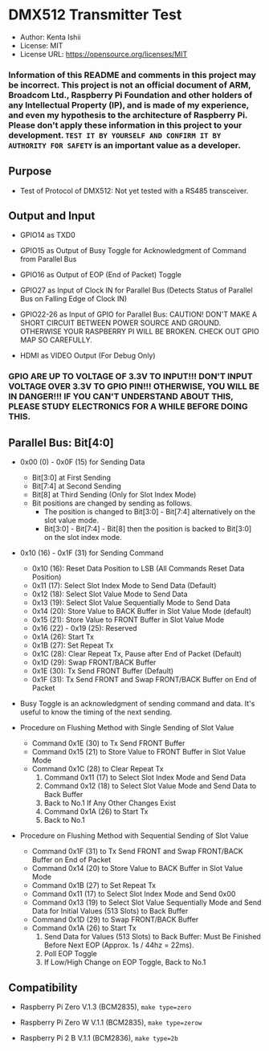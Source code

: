 # DMX512 Transmitter Test

* Author: Kenta Ishii
* License: MIT
* License URL: https://opensource.org/licenses/MIT

### Information of this README and comments in this project may be incorrect. This project is not an official document of ARM, Broadcom Ltd., Raspberry Pi Foundation and other holders of any Intellectual Property (IP), and is made of my experience, and even my hypothesis to the architecture of Raspberry Pi. Please don't apply these information in this project to your development. `TEST IT BY YOURSELF AND CONFIRM IT BY AUTHORITY FOR SAFETY` is an important value as a developer.

## Purpose

* Test of Protocol of DMX512: Not yet tested with a RS485 transceiver.

## Output and Input

* GPIO14 as TXD0

* GPIO15 as Output of Busy Toggle for Acknowledgment of Command from Parallel Bus

* GPIO16 as Output of EOP (End of Packet) Toggle

* GPIO27 as Input of Clock IN for Parallel Bus (Detects Status of Parallel Bus on Falling Edge of Clock IN)

* GPIO22-26 as Input of GPIO for Parallel Bus: CAUTION! DON'T MAKE A SHORT CIRCUIT BETWEEN POWER SOURCE AND GROUND. OTHERWISE YOUR RASPBERRY PI WILL BE BROKEN. CHECK OUT GPIO MAP SO CAREFULLY.

* HDMI as VIDEO Output (For Debug Only)

### GPIO ARE UP TO VOLTAGE OF 3.3V TO INPUT!!! DON'T INPUT VOLTAGE OVER 3.3V TO GPIO PIN!!! OTHERWISE, YOU WILL BE IN DANGER!!! IF YOU CAN'T UNDERSTAND ABOUT THIS, PLEASE STUDY ELECTRONICS FOR A WHILE BEFORE DOING THIS.

## Parallel Bus: Bit[4:0]

* 0x00 (0) - 0x0F (15) for Sending Data
	* Bit[3:0] at First Sending
	* Bit[7:4] at Second Sending
	* Bit[8] at Third Sending (Only for Slot Index Mode)
	* Bit positions are changed by sending as follows.
		* The position is changed to Bit[3:0] - Bit[7:4] alternatively on the slot value mode.
		* Bit[3:0] - Bit[7:4] - Bit[8] then the position is backed to Bit[3:0] on the slot index mode.

* 0x10 (16) - 0x1F (31) for Sending Command
	* 0x10 (16): Reset Data Position to LSB (All Commands Reset Data Position)
	* 0x11 (17): Select Slot Index Mode to Send Data (Default)
	* 0x12 (18): Select Slot Value Mode to Send Data
	* 0x13 (19): Select Slot Value Sequentially Mode to Send Data
	* 0x14 (20): Store Value to BACK Buffer in Slot Value Mode (default)
	* 0x15 (21): Store Value to FRONT Buffer in Slot Value Mode
	* 0x16 (22) - 0x19 (25): Reserved
	* 0x1A (26): Start Tx
	* 0x1B (27): Set Repeat Tx
	* 0x1C (28): Clear Repeat Tx, Pause after End of Packet (Default)
	* 0x1D (29): Swap FRONT/BACK Buffer
	* 0x1E (30): Tx Send FRONT Buffer (Default)
	* 0x1F (31): Tx Send FRONT and Swap FRONT/BACK Buffer on End of Packet

* Busy Toggle is an acknowledgment of sending command and data. It's useful to know the timing of the next sending.

* Procedure on Flushing Method with Single Sending of Slot Value
	* Command 0x1E (30) to Tx Send FRONT Buffer
	* Command 0x15 (21) to Store Value to FRONT Buffer in Slot Value Mode
	* Command 0x1C (28) to Clear Repeat Tx
		1. Command 0x11 (17) to Select Slot Index Mode and Send Data
		2. Command 0x12 (18) to Select Slot Value Mode and Send Data to Back Buffer
		3. Back to No.1 If Any Other Changes Exist
		4. Command 0x1A (26) to Start Tx
		5. Back to No.1

* Procedure on Flushing Method with Sequential Sending of Slot Value
	* Command 0x1F (31) to Tx Send FRONT and Swap FRONT/BACK Buffer on End of Packet
	* Command 0x14 (20) to Store Value to BACK Buffer in Slot Value Mode
	* Command 0x1B (27) to Set Repeat Tx
	* Command 0x11 (17) to Select Slot Index Mode and Send 0x00
	* Command 0x13 (19) to Select Slot Value Sequentially Mode and Send Data for Initial Values (513 Slots) to Back Buffer
	* Command 0x1D (29) to Swap FRONT/BACK Buffer
	* Command 0x1A (26) to Start Tx
		1. Send Data for Values (513 Slots) to Back Buffer: Must Be Finished Before Next EOP (Approx. 1s / 44hz = 22ms).
		2. Poll EOP Toggle
		3. If Low/High Change on EOP Toggle, Back to No.1

## Compatibility

* Raspberry Pi Zero V.1.3 (BCM2835), `make type=zero`

* Raspberry Pi Zero W V.1.1 (BCM2835), `make type=zerow`

* Raspberry Pi 2 B V.1.1 (BCM2836), `make type=2b`
